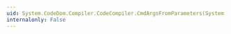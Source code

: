 ```yaml
---
uid: System.CodeDom.Compiler.CodeCompiler.CmdArgsFromParameters(System.CodeDom.Compiler.CompilerParameters)
internalonly: False
---
```

